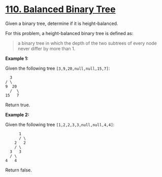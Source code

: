 # [110. Balanced Binary Tree](https://leetcode.com/problems/balanced-binary-tree/)

Given a binary tree, determine if it is height-balanced.

For this problem, a height-balanced binary tree is defined as:

> a binary tree in which the depth of the two subtrees of every node never differ by more than 1.

**Example 1:**

Given the following tree `[3,9,20,null,null,15,7]`:

      3
    / \
    9  20
      /  \
    15   7

Return true.

**Example 2:**

Given the following tree `[1,2,2,3,3,null,null,4,4]`:

          1
          / \
        2   2
        / \
      3   3
      / \
    4   4

Return false.
